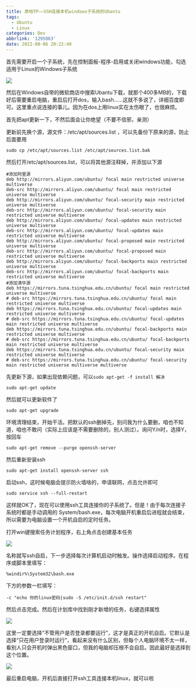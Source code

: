 ```yaml
---
title: 原地TP——SSH连接本机windows子系统的Ubantu
tags:
  - Ubuntu
  - Linux
categories: Dev
abbrlink: '1295863'
date: 2022-08-06 20:22:49
---
```


<!-- more -->

首先需要开启一个子系统，先在控制面板-程序-启用或关闭windows功能，勾选适用于Linux的Windows子系统

 ![](https://blog-cnd-1307088890.cos.ap-guangzhou.myqcloud.com/20220806202319.png)

 

 

然后在Windows自带的微软商店中搜索Ubantu下载，就那个400多MB的，下载好后需要重启电脑，重启后打开dos，输入bash……这就不多说了，详细百度即可。这里重点说连接的事儿。因为在dos上用linux实在太伤眼了，也很麻烦。

 

首先把apt更新一下，不然后面会让你绝望（不要不信邪，亲测）

 

更新前先换个源，源文件：/etc/apt/sources.list ，可以先备份下原来的源，防止后面要用

```
sudo cp /etc/apt/sources.list /etc/apt/sources.list.bak
```

 

然后打开/etc/apt/sources.list，可以将其他源注释掉，并添加以下源

```
#添加阿里源
deb http://mirrors.aliyun.com/ubuntu/ focal main restricted universe multiverse
deb-src http://mirrors.aliyun.com/ubuntu/ focal main restricted universe multiverse
deb http://mirrors.aliyun.com/ubuntu/ focal-security main restricted universe multiverse
deb-src http://mirrors.aliyun.com/ubuntu/ focal-security main restricted universe multiverse
deb http://mirrors.aliyun.com/ubuntu/ focal-updates main restricted universe multiverse
deb-src http://mirrors.aliyun.com/ubuntu/ focal-updates main restricted universe multiverse
deb http://mirrors.aliyun.com/ubuntu/ focal-proposed main restricted universe multiverse
deb-src http://mirrors.aliyun.com/ubuntu/ focal-proposed main restricted universe multiverse
deb http://mirrors.aliyun.com/ubuntu/ focal-backports main restricted universe multiverse
deb-src http://mirrors.aliyun.com/ubuntu/ focal-backports main restricted universe multiverse
#添加清华源
deb https://mirrors.tuna.tsinghua.edu.cn/ubuntu/ focal main restricted universe multiverse
# deb-src https://mirrors.tuna.tsinghua.edu.cn/ubuntu/ focal main restricted universe multiverse
deb https://mirrors.tuna.tsinghua.edu.cn/ubuntu/ focal-updates main restricted universe multiverse
# deb-src https://mirrors.tuna.tsinghua.edu.cn/ubuntu/ focal-updates main restricted universe multiverse
deb https://mirrors.tuna.tsinghua.edu.cn/ubuntu/ focal-backports main restricted universe multiverse
# deb-src https://mirrors.tuna.tsinghua.edu.cn/ubuntu/ focal-backports main restricted universe multiverse
deb https://mirrors.tuna.tsinghua.edu.cn/ubuntu/ focal-security main restricted universe multiverse
# deb-src https://mirrors.tuna.tsinghua.edu.cn/ubuntu/ focal-security main restricted universe multiverse multiverse
```

 

先更新下源，如果出现依赖问题，可以`sudo apt-get -f install 解决`

```
sudo apt-get update
```

 

然后就可以更新软件了

```
sudo apt-get upgrade
```

 

环境清理结束，开始干活。把默认的ssh删掉先，别问我为什么要删，咱也不知道，咱也不敢问（实际上应该是不需要删除的，别人测过）。询问Y/n时，选择Y，按回车

```
sudo apt-get remove --purge openssh-server
```

 

然后重新安装ssh

```
sudo apt-get install openssh-server ssh 
```

 

启动ssh，这时候电脑会提示防火墙啥的，申请联网，点击允许即可

```
sudo service ssh --full-restart 
```

 

 

这样就OK了，现在可以使用ssh工具连接你的子系统了。但是！由于每次连接子系统时都是手动调用的 System/bash.exe，每次电脑开机重启后进程就会结束，所以需要为电脑设置一个开机自启的定时任务。

 

打开win键搜索任务计划程序，右上角点击创建基本任务

![](https://blog-cnd-1307088890.cos.ap-guangzhou.myqcloud.com/20220806202348.png)

 

 

 

 名称就写ssh自启，下一步选择每次计算机启动时触发。操作选择启动程序。在程序或脚本里填写：

```
%windir%\System32\bash.exe
```

 

下方的参数一栏填写：

```
-c "echo 你的linux密码|sudo -S /etc/init.d/ssh restart"
```

然后点击完成。然后在计划库中找到刚才新增的任务，右键选择属性

![](https://blog-cnd-1307088890.cos.ap-guangzhou.myqcloud.com/20220806202402.png)

 

 

 

这里一定要选择“不管用户是否登录都要运行”，这才是真正的开机自启。它默认是选择“只在用户登录时运行”，看起来没有什么区别，但每个人电脑环境不太一样，看别人只会开机时弹出黑色窗口，但我的电脑却压根不会自启。因此最好是选择到这个位置。

![](https://blog-cnd-1307088890.cos.ap-guangzhou.myqcloud.com/20220806202412.png)

 

 

 最后重启电脑，开机后直接打开ssh工具连接本机linux，就可以啦

